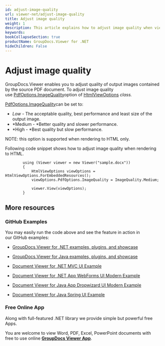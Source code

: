 ```yaml
---
id: adjust-image-quality
url: viewer-net/adjust-image-quality
title: Adjust image quality
weight: 1
description: This article explains how to adjust image quality when viewing PDF Documents with GroupDocs.Viewer within your .NET applications.
keywords: 
bookCollapseSection: true
productName: GroupDocs.Viewer for .NET
hideChildren: False
---
```


# Adjust image quality

GroupDocs.Viewer enables you to adjust quality of output images contained by the source PDF document. To adjust image quality use [PdfOptions.ImageQuality](https://apireference.groupdocs.com/net/viewer/groupdocs.viewer.options/pdfoptions/properties/imagequality)option of [HtmlViewOptions](https://apireference.groupdocs.com/net/viewer/groupdocs.viewer.options/htmlviewoptions) *class.*

[PdfOptions.ImageQuality](https://apireference.groupdocs.com/net/viewer/groupdocs.viewer.options/pdfoptions/properties/imagequality)can be set to:

*   *Low -* The acceptable quality, best performance and least size of the output image.
*   *Medium - *Better quality and slower performance.
*   *High - *Best quality but slow performance.

NOTE: this option is supported when rendering to HTML only.

Following code snippet shows how to adjust image quality when rendering to HTML.

            using (Viewer viewer = new Viewer("sample.docx"))
            {
                HtmlViewOptions viewOptions = HtmlViewOptions.ForEmbeddedResources();
                viewOptions.PdfOptions.ImageQuality = ImageQuality.Medium;
                               
                viewer.View(viewOptions);
            }

## More resources

### GitHub Examples

You may easily run the code above and see the feature in action in our GitHub examples:

*   [GroupDocs.Viewer for .NET examples, plugins, and showcase](https://github.com/groupdocs-viewer/GroupDocs.Viewer-for-.NET)
    
*   [GroupDocs.Viewer for Java examples, plugins, and showcase](https://github.com/groupdocs-viewer/GroupDocs.Viewer-for-Java)
    
*   [Document Viewer for .NET MVC UI Example](https://github.com/groupdocs-viewer/GroupDocs.Viewer-for-.NET-MVC) 
    
*   [Document Viewer for .NET App WebForms UI Modern Example](https://github.com/groupdocs-viewer/GroupDocs.Viewer-for-.NET-WebForms)
    
*   [Document Viewer for Java App Dropwizard UI Modern Example](https://github.com/groupdocs-viewer/GroupDocs.Viewer-for-Java-Dropwizard)
    
*   [Document Viewer for Java Spring UI Example](https://github.com/groupdocs-viewer/GroupDocs.Viewer-for-Java-Spring)
    

### Free Online App

Along with full-featured .NET library we provide simple but powerful free Apps.

You are welcome to view Word, PDF, Excel, PowerPoint documents with free to use online **[GroupDocs Viewer App](https://products.groupdocs.app/viewer)**.
